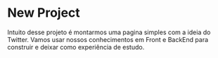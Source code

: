 # New Project

Intuito desse projeto é montarmos uma pagina simples com a ideia do Twitter. Vamos usar nossos conhecimentos em Front e BackEnd para construir e deixar como experiência de estudo.
